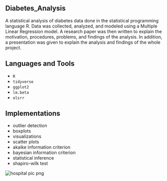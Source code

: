 ## Diabetes_Analysis

A statistical analysis of diabetes data done in the statistical programming language R. Data was collected, analyzed, and modeled using a Multiple Linear Regression model. A research paper was then written to explain the motivation, procedures, problems, and findings of the analysis. In addition, a presentation was given to explain the analysis and findings of the whole project.


## Languages and Tools
* `R`
* `tidyverse`
* `ggplot2`
* `lm.beta`
* `olsrr`

## Implementations
* outlier detection
* boxplots
* visualizations
* scatter plots
* akaike information criterion
* bayesian information criterion
* statistical inference
* shapiro-wilk test 

![hospital pic png](https://user-images.githubusercontent.com/71467135/168617961-8d4a8137-5e37-4f71-b41c-d4ea87a6d294.png)
